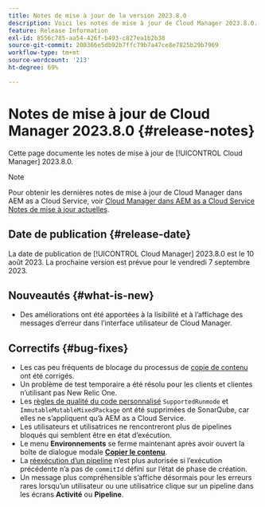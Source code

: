 ```yaml
---
title: Notes de mise à jour de la version 2023.8.0
description: Voici les notes de mise à jour de Cloud Manager 2023.8.0.
feature: Release Information
exl-id: 8556c785-aa54-426f-b493-c827ea1b2b38
source-git-commit: 200366e5db92b7ffc79b7a47ce8e7825b29b7969
workflow-type: tm+mt
source-wordcount: '213'
ht-degree: 69%

---
```


# Notes de mise à jour de Cloud Manager 2023.8.0 {#release-notes}

Cette page documente les notes de mise à jour de [!UICONTROL Cloud Manager] 2023.8.0.

>[!NOTE]
>
>Pour obtenir les dernières notes de mise à jour de Cloud Manager dans AEM as a Cloud Service, voir [Cloud Manager dans AEM as a Cloud Service Notes de mise à jour actuelles](https://experienceleague.adobe.com/docs/experience-manager-cloud-service/content/implementing/using-cloud-manager/release-notes-cloud-manager/release-notes-cm-current.html?lang=fr).

## Date de publication {#release-date}

La date de publication de [!UICONTROL Cloud Manager] 2023.8.0 est le 10 août 2023. La prochaine version est prévue pour le vendredi 7 septembre 2023.

## Nouveautés {#what-is-new}

* Des améliorations ont été apportées à la lisibilité et à l’affichage des messages d’erreur dans l’interface utilisateur de Cloud Manager.

## Correctifs {#bug-fixes}

* Les cas peu fréquents de blocage du processus de [copie de contenu](/help/using/content-copy.md) ont été corrigés.
* Un problème de test temporaire a été résolu pour les clients et clientes n’utilisant pas New Relic One.
* Les [règles de qualité du code personnalisé](/help/using/custom-code-quality-rules.md) `SupportedRunmode` et `ImmutableMutableMixedPackage` ont été supprimées de SonarQube, car elles ne s’appliquent qu’à AEM as a Cloud Service.
* Les utilisateurs et utilisatrices ne rencontreront plus de pipelines bloqués qui semblent être en état d’exécution.
* Le menu **Environnements** se ferme maintenant après avoir ouvert la boîte de dialogue modale **[Copier le contenu](/help/using/content-copy.md)**.
* La [réexécution d’un pipeline](/help/using/code-deployment.md#reexecute-deployment) n’est plus autorisée si l’exécution précédente n’a pas de `commitId` défini sur l’état de phase de création.
* Un message plus compréhensible s’affiche désormais pour les erreurs rares lorsqu’un utilisateur ou une utilisatrice clique sur un pipeline dans les écrans **Activité** ou **Pipeline**.

